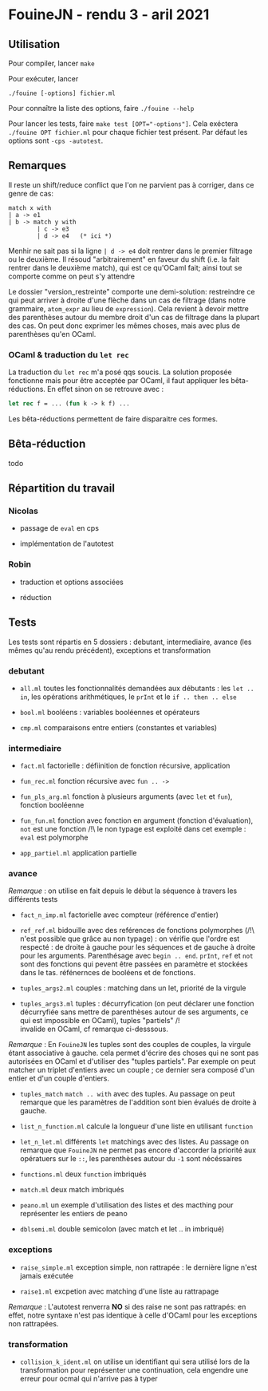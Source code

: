 # FouineJN - rendu 3 - aril 2021

## Utilisation

Pour compiler, lancer `make`

Pour exécuter, lancer

`./fouine [-options] fichier.ml`

Pour connaître la liste des options, faire `./fouine --help`

Pour lancer les tests, faire `make test [OPT="-options"]`. Cela
exéctera `./fouine OPT fichier.ml` pour chaque fichier test
présent. Par défaut les options sont `-cps -autotest`.

## Remarques

Il reste un shift/reduce conflict que l'on ne parvient pas à corriger,
dans ce genre de cas:

```
match x with
| a -> e1
| b -> match y with
	    | c -> e3
		| d -> e4   (* ici *)
```

Menhir ne sait pas si la ligne `| d -> e4` doit rentrer dans le
premier filtrage ou le deuxième. Il résoud "arbitrairement" en faveur
du shift (i.e. la fait rentrer dans le deuxième match), qui est ce
qu'OCaml fait; ainsi tout se comporte comme on peut s'y attendre

Le dossier "version_restreinte" comporte une demi-solution:
restreindre ce qui peut arriver à droite d'une flèche dans un cas de
filtrage (dans notre grammaire, `atom_expr` au lieu de
`expression`). Cela revient à devoir mettre des parenthèses autour du
membre droit d'un cas de filtrage dans la plupart des cas. On peut
donc exprimer les mêmes choses, mais avec plus de parenthèses qu'en
OCaml.


### OCaml & traduction du `let rec`

La traduction du `let rec` m'a posé qqs soucis. La solution proposée
fonctionne mais pour être acceptée par OCaml, il faut appliquer les
bêta-réductions. En effet sinon on se retrouve avec :

```ocaml
let rec f = ... (fun k -> k f) ...
```
Les bêta-réductions permettent de faire disparaitre ces formes.

## Bêta-réduction

todo

## Répartition du travail

### Nicolas

- passage de `eval` en cps

- implémentation de l'autotest

### Robin

- traduction et options associées

- réduction

## Tests

Les tests sont répartis en 5 dossiers : debutant, intermediaire,
avance (les mêmes qu'au rendu précédent), exceptions et transformation

### debutant

- `all.ml` toutes les fonctionnalités demandées aux débutants : les
  `let .. in`, les opérations arithmétiques, le `prInt` et le `if
  .. then .. else`

- `bool.ml` booléens : variables booléennes et opérateurs

- `cmp.ml` comparaisons entre entiers (constantes et variables)

### intermediaire

- `fact.ml` factorielle : défiinition de fonction récursive,
  application

- `fun_rec.ml` fonction récursive avec `fun .. ->`

- `fun_pls_arg.ml` fonction à plusieurs arguments (avec `let` et
  `fun`), fonction booléenne

- `fun_fun.ml` fonction avec fonction en argument (fonction
  d'évaluation), `not` est une fonction /!\ le non typage est exploité
  dans cet exemple : `eval` est polymorphe

- `app_partiel.ml` application partielle

### avance

*Remarque* : on utilise en fait depuis le début la séquence à travers
les différents tests

- `fact_n_imp.ml` factorielle avec compteur (référence d'entier)

- `ref_ref.ml` bidouille avec des reférences de fonctions polymorphes
  (/!\ n'est possible que grâce au non typage) : on vérifie que
  l'ordre est respecté : de droite à gauche pour les séquences et de
  gauche à droite pour les arguments. Parenthésage avec `begin
  .. end`. `prInt`, `ref` et `not` sont des fonctions qui pevent être
  passées en paramètre et stockées dans le tas. réfénernces de
  booléens et de fonctions.

- `tuples_args2.ml` couples : matching dans un let, priorité de la
  virgule

- `tuples_args3.ml` tuples : décurryfication (on peut déclarer une
  fonction décurryfiée sans mettre de parenthèses autour de ses
  arguments, ce qui est impossible en OCaml), tuples "partiels" /!\
  invalide en OCaml, cf remarque ci-desssous.

*Remarque* : En `FouineJN` les tuples sont des couples de couples, la
virgule étant associative à gauche. cela permet d'écrire des choses
qui ne sont pas autorisées en OCaml et d'utiliser des "tuples
partiels". Par exemple on peut matcher un triplet d'entiers avec un
couple ; ce dernier sera composé d'un entier et d'un couple d'entiers.

- `tuples_match` `match .. with` avec des tuples. Au passage on peut
  remarque que les paramètres de l'addition sont bien évalués de
  droite à gauche.

- `list_n_function.ml` calcule la longueur d'une liste en utilisant
  `function`

- `let_n_let.ml` différents `let` matchings avec des listes. Au
  passage on remarque que `FouineJN` ne permet pas encore d'accorder
  la priorité aux opératuers sur le `::`, les parenthèses autour du
  `-1` sont nécéssaires

- `functions.ml` deux `function` imbriqués

- `match.ml` deux match imbriqués

- `peano.ml` un exemple d'utilisation des listes et des macthing pour
  représenter les entiers de peano

- `dblsemi.ml` double semicolon (avec match et let .. in imbriqué)

### exceptions

- `raise_simple.ml` exception simple, non rattrapée : le dernière
  ligne n'est jamais exécutée

- `raise1.ml` excpetion avec matching d'une liste au rattrapage

*Remarque* : L'autotest renverra **NO** si des raise ne sont pas
rattrapés: en effet, notre syntaxe n'est pas identique à celle
d'OCaml pour les exceptions non rattrapées.

### transformation

- `collision_k_ident.ml` on utilise un identifiant qui sera utilisé
  lors de la transformation pour représenter une continuation, cela
  engendre une erreur pour ocmal qui n'arrive pas à typer
